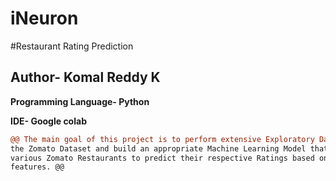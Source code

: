 # iNeuron

#Restaurant Rating Prediction 
## Author- Komal Reddy K
**Programming Language- Python**

**IDE- Google colab**

```diff
@@ The main goal of this project is to perform extensive Exploratory Data Analysis(EDA) on
the Zomato Dataset and build an appropriate Machine Learning Model that will help
various Zomato Restaurants to predict their respective Ratings based on certain
features. @@
```
